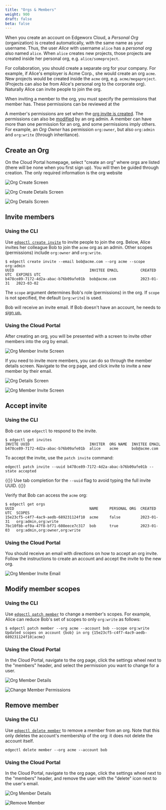 ```yaml
---
title: "Orgs & Members"
weight: 900
draft: false
beta: false
---
```

When you create an account on Edgeworx Cloud, a _Personal Org_ (organization) is created automatically,
with the same name as your username. Thus, the user _Alice_ with username `alice`
has a _personal org_ also named `alice`. When `alice` creates new projects,
those projects are created inside her personal org, e.g. `alice/someproject`.

For collaboration, you should create a separate org for your company.
For example, if Alice's employer is Acme Corp., she would create an org `acme`. New
projects would be created inside the `acme` org, e.g. `acme/megaproject`. (Projects can also be
 from Alice's personal org to the corporate org).
Naturally Alice can invite people to join the org.

When inviting a member to the org, you must specify the permissions that member has. These permissions
can be reviewed at the

A member's permissions are set when the [org invite is created](/docs/cloud/edgectl/create-invite).
The permissions can also be [modified](/docs/cloud/edgectl/patch-member/) by an org admin. A member
can have more than one permission for an org, and some permissions imply others. For example,
an _Org Owner_ has permission `org:owner`, but also `org:admin` and `org:write` (through inheritance).

## Create an Org

On the Cloud Portal homepage, select "create an org" where orgs are listed (there will be none when
you first sign up). You will then be guided through creation. The only required information is the org website

![Org Create Screen](/images/orgs/org-create.png)

![Org Create Details Screen](/images/orgs/org-create-details.png)

![Org Details Screen](/images/orgs/org-details.png)

## Invite members

### Using the CLI

Use [`edgectl create invite`](/docs/cloud/edgectl/create-invite) to invite people
to join the org. Below, Alice invites her colleague Bob to join the `acme` org
as an admin. Other scopes (permissions) include `org:owner` and `org:write`.

```shell
$ edgectl create invite --email bob@acme.com --org acme --scope org:admin
UUID                                  INVITEE EMAIL          CREATED UTC  EXPIRES UTC
b478ce89-7172-4d2a-abac-b76b09afe01b  bob@acme.com           2023-01-31   2023-03-02
```

The `scope` argument determines Bob's role (permissions) in the org. If `scope` is
not specified, the default (`org:write`) is used.

Bob will receive an invite email. If Bob doesn't have an account, he needs
to [sign up.](https://cloud.edgeworx.io)

### Using the Cloud Portal

After creating an org, you will be presented with a screen to invite other
members into the org by email.

![Org Member Invite Screen](/images/orgs/org-member-invite.png)

If you need to invite more members, you can do so through the member details screen.
Navigate to the org page, and click invite to invite a new member by their email.

![Org Details Screen](/images/orgs/org-details.png)

![Org Member Invite Screen](/images/orgs/org-member-invite.png)

## Accept invite

### Using the CLI

Bob can use `edgectl` to respond to the invite.

```shell
$ edgectl get invites
INVITE UUID                           INVITER  ORG NAME  INVITEE EMAIL
b478ce89-7172-4d2a-abac-b76b09afe01b  alice    acme      bob@acme.com
```

To accept the invite, use the `patch invite` command:

```shell
edgectl patch invite --uuid b478ce89-7172-4d2a-abac-b76b09afe01b --state accepted
```

{{<info>}}
Use tab completion for the `--uuid` flag to avoid typing the full invite UUID.
{{</info>}}

Verify that Bob can access the `acme` org:

```shell
$ edgectl get orgs
UUID                                  NAME     PERSONAL ORG  CREATED UTC  SCOPES
15e23cf5-c4f7-4ac9-aedb-689231124f10  acme     false         2023-01-31   org:admin,org:write
7bc10fbb-ef0a-47f8-bf71-608eece7c317  bob      true          2023-01-03   org:admin,org:owner,org:write
```

### Using the Cloud Portal

You should receive an email with directions on how to accept an org invite. Follow
the instructions to create an account and accept the invite to the new org.

![Org Member Invite Email](/images/orgs/org-member-invite-email.png)

## Modify member scopes

### Using the CLI

Use [`edgectl patch member`](/docs/cloud/edgectl/patch-member) to change a member's scopes. For example, Alice can
reduce Bob's set of scopes to only `org:write` as follows:

```shell
$ edgectl patch member --org acme --account bob --scope org:write
Updated scopes on account {bob} in org {15e23cf5-c4f7-4ac9-aedb-689231124f10|acme}
```

### Using the Cloud Portal

In the Cloud Portal, navigate to the org page, click the settings wheel next to the "members" header,
and select the permission you want to change for a user.

![Org Member Details](/images/orgs/org-member-details.png)

![Change Member Permissions](/images/orgs/org-member-change-permissions.png)

## Remove member

### Using the CLI

Use [`edgectl delete member`](/docs/cloud/edgectl/delete-member) to remove a member from an org. Note that this only deletes
the account's membership of the org: it does not delete the account itself.

```shell
edgectl delete member --org acme --account bob
```

### Using the Cloud Portal

In the Cloud Portal, navigate to the org page, click the settings wheel next to the "members" header,
and remove the user with the "delete" icon next to the user's email.

![Org Member Details](/images/orgs/org-member-details.png)

![Remove Member](/images/orgs/org-member-remove.png)
